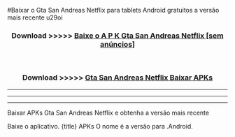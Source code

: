 #Baixar o Gta San Andreas Netflix   para tablets Android gratuitos a versão mais recente u29oi


<div align="center">
<h3>Download >>>>> <a href="https://pt-web.web.app/?pt= Gta San Andreas Netflix ">Baixe o A P K Gta San Andreas Netflix  [sem anúncios]</a></h3><br>

<h3>Download >>>>> <a href="https://pt-web.web.app/?pt= Gta San Andreas Netflix ">Gta San Andreas Netflix  Baixar APKs</a></h3>
</div>

----------------------------------------------------------

----------------------------------------------------------

----------------------------------------------------------

Baixar APKs Gta San Andreas Netflix  e obtenha a versão mais recente

Baixe o aplicativo. {title} APKs O nome é a versão para .Android.


